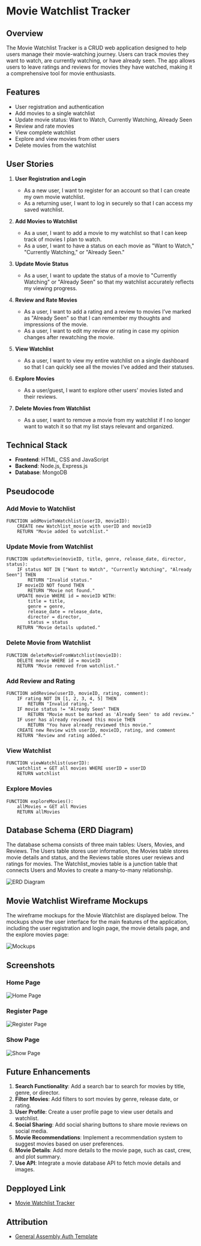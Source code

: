 # Movie Watchlist Tracker

## Overview
The Movie Watchlist Tracker is a CRUD web application designed to help users manage their movie-watching journey. Users can track movies they want to watch, are currently watching, or have already seen. The app allows users to leave ratings and reviews for movies they have watched, making it a comprehensive tool for movie enthusiasts.

## Features
- User registration and authentication
- Add movies to a single watchlist
- Update movie status: Want to Watch, Currently Watching, Already Seen
- Review and rate movies
- View complete watchlist
- Explore and view movies from other users
- Delete movies from the watchlist

## User Stories

1. **User Registration and Login**
   - As a new user, I want to register for an account so that I can create my own movie watchlist.
   - As a returning user, I want to log in securely so that I can access my saved watchlist.

2. **Add Movies to Watchlist**
   - As a user, I want to add a movie to my watchlist so that I can keep track of movies I plan to watch.
   - As a user, I want to have a status on each movie as "Want to Watch," "Currently Watching," or "Already Seen."

3. **Update Movie Status**
   - As a user, I want to update the status of a movie to "Currently Watching" or "Already Seen" so that my watchlist accurately reflects my viewing progress.

4. **Review and Rate Movies**
   - As a user, I want to add a rating and a review to movies I’ve marked as "Already Seen" so that I can remember my thoughts and impressions of the movie.
   - As a user, I want to edit my review or rating in case my opinion changes after rewatching the movie.

5. **View Watchlist**
   - As a user, I want to view my entire watchlist on a single dashboard so that I can quickly see all the movies I’ve added and their statuses.

6. **Explore Movies**
   - As a user/guest, I want to explore other users' movies listed and their reviews.

7. **Delete Movies from Watchlist**
   - As a user, I want to remove a movie from my watchlist if I no longer want to watch it so that my list stays relevant and organized.

## Technical Stack
- **Frontend**: HTML, CSS and JavaScript
- **Backend**: Node.js, Express.js
- **Database**: MongoDB

## Pseudocode

### **Add Movie to Watchlist**
```plaintext
FUNCTION addMovieToWatchlist(userID, movieID):
    CREATE new Watchlist_movie with userID and movieID
    RETURN "Movie added to watchlist."  
```

### **Update Movie from Watchlist**
```plaintext
FUNCTION updateMovie(movieID, title, genre, release_date, director, status):
    IF status NOT IN ["Want to Watch", "Currently Watching", "Already Seen"] THEN
        RETURN "Invalid status."
    IF movieID NOT found THEN
        RETURN "Movie not found."
    UPDATE movie WHERE id = movieID WITH:
        title = title,
        genre = genre,
        release_date = release_date,
        director = director,
        status = status
    RETURN "Movie details updated."
```

### **Delete Movie from Watchlist**
```plaintext
FUNCTION deleteMovieFromWatchlist(movieID):
    DELETE movie WHERE id = movieID
    RETURN "Movie removed from watchlist."
```

### **Add Review and Rating**
```plaintext
FUNCTION addReview(userID, movieID, rating, comment):
    IF rating NOT IN [1, 2, 3, 4, 5] THEN
        RETURN "Invalid rating."
    IF movie status != "Already Seen" THEN
        RETURN "Movie must be marked as 'Already Seen' to add review."
    IF user has already reviewed this movie THEN
        RETURN "You have already reviewed this movie."
    CREATE new Review with userID, movieID, rating, and comment
    RETURN "Review and rating added."
```

### **View Watchlist**
```plaintext
FUNCTION viewWatchlist(userID):
    watchlist = GET all movies WHERE userID = userID
    RETURN watchlist
```

### **Explore Movies**
```plaintext
FUNCTION exploreMovies():
    allMovies = GET all Movies
    RETURN allMovies
```

## Database Schema (ERD Diagram)
The database schema consists of three main tables: Users, Movies, and Reviews. The Users table stores user information, the Movies table stores movie details and status, and the Reviews table stores user reviews and ratings for movies. The Watchlist_movies table is a junction table that connects Users and Movies to create a many-to-many relationship.

![ERD Diagram](resources/ERD.png)


## Movie Watchlist Wireframe Mockups
The wireframe mockups for the Movie Watchlist are displayed below. The mockups show the user interface for the main features of the application, including the user registration and login page, the movie details page, and the explore movies page:

![Mockups](resources/Mockups.png)


## Screenshots

### **Home Page**
![Home Page](resources/Homepage.png)

### **Register Page**
![Register Page](resources/Register.png)

### **Show Page**
![Show Page](resources/Show.png)


## Future Enhancements

1. **Search Functionality**: Add a search bar to search for movies by title, genre, or director.
2. **Filter Movies**: Add filters to sort movies by genre, release date, or rating.
3. **User Profile**: Create a user profile page to view user details and watchlist.
4. **Social Sharing**: Add social sharing buttons to share movie reviews on social media.
5. **Movie Recommendations**: Implement a recommendation system to suggest movies based on user preferences.
6. **Movie Details**: Add more details to the movie page, such as cast, crew, and plot summary.
7. **Use API**: Integrate a movie database API to fetch movie details and images.


## Depployed Link
- [Movie Watchlist Tracker](https://movie-watchlist-app-336ac2ca21a2.herokuapp.com)

## Attribution
- [General Assembly Auth Template](https://github.com/SEB-1-Bahrain/instructor-men-auth.git)
